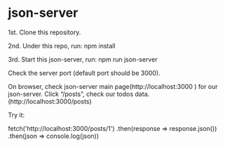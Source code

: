 # json-server
1st. Clone this repository.

2nd. Under this repo, run: npm install

3rd. Start this json-server, run: npm run json-server

Check the server port (default port should be 3000).

On browser, check json-server main page(http://localhost:3000 ) for our json-server.
Click “/posts”, check our todos data. (http://localhost:3000/posts)

Try it:

fetch('http://localhost:3000/posts/1')
  .then(response => response.json())
  .then(json => console.log(json))
